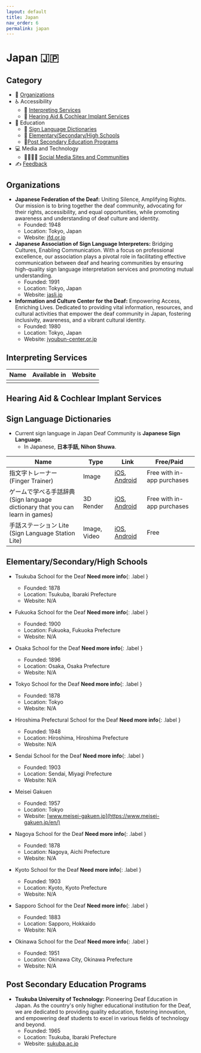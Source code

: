 ```yaml
---
layout: default
title: Japan
nav_order: 6
permalink: japan
---
```

# Japan :jp:
## Category
- 🏢 [Organizations](#organizations)
- ♿ Accessibility 
  - 💬 [Interpreting Services](#interpreting-services)
  - 🦻 [Hearing Aid & Cochlear Implant Services](#hearing-aid-&-cochlear-impant-services)
- 📖 Education
  - 👋 [Sign Language Dictionaries](#sign-language-dictionaries)
  - 🏫 [Elementary/Secondary/High Schools](#elementarysecondaryhigh-schools)
  - 🏫[Post Secondary Education Programs](#post-secondary-education-programs)
- 💻 Media and Technology 
  - 👨‍👩‍👧‍👦 [Social Media Sites and Communities](#social-media-sites-and-communities)
- ✍️ [Feedback](#feedback)

## Organizations
- **Japanese Federation of the Deaf:** Uniting Silence, Amplifying Rights. Our mission is to bring together the deaf community, advocating for their rights, accessibility, and equal opportunities, while promoting awareness and understanding of deaf culture and identity.
  - Founded: 1948
  - Location: Tokyo, Japan
  - Website: [jfd.or.jp](https://www.jfd.or.jp/en/)
- **Japanese Association of Sign Language Interpreters:** Bridging Cultures, Enabling Communication. With a focus on professional excellence, our association plays a pivotal role in facilitating effective communication between deaf and hearing communities by ensuring high-quality sign language interpretation services and promoting mutual understanding.
  - Founded: 1991
  - Location: Tokyo, Japan
  - Website: [jasli.jp](http://www.jasli.jp/english.html)
- **Information and Culture Center for the Deaf:** Empowering Access, Enriching Lives. Dedicated to providing vital information, resources, and cultural activities that empower the deaf community in Japan, fostering inclusivity, awareness, and a vibrant cultural identity.
  - Founded: 1980
  - Location: Tokyo, Japan
  - Website: [jyoubun-center.or.jp](http://www.jyoubun-center.or.jp/)

## Interpreting Services

 Name  | Available in | Website |
|------|--------------|---------|
|  |  |  |

## Hearing Aid & Cochlear Implant Services

## Sign Language Dictionaries
- Current sign language in Japan Deaf Community is **Japanese Sign Language**.
    - In Japanese, **日本手話, Nihon Shuwa**.

| Name | Type | Link | Free/Paid |
|------|------|------|-----------|
| 指文字トレーナー<br>(Finger Trainer) | Image | [iOS](https://apps.apple.com/jp/app/%E6%8C%87%E6%96%87%E5%AD%97%E3%83%88%E3%83%AC%E3%83%BC%E3%83%8A%E3%83%BC/id664592568?mt=8), [Android](https://play.google.com/store/apps/details?id=net.jp.found.fingerspellingtrainer) | Free with in-app purchases  |
| ゲームで学べる手話辞典<br>(Sign language dictionary that you can learn in games) | 3D Render | [iOS](https://apps.apple.com/jp/app/%E3%82%B2%E3%83%BC%E3%83%A0%E3%81%A7%E5%AD%A6%E3%81%B9%E3%82%8B%E6%89%8B%E8%A9%B1%E8%BE%9E%E5%85%B8/id779515889?mt=8), [Android](https://play.google.com/store/apps/details?id=jp.co.softbankmobile.Shuwa&hl=jp) | Free with in-app purchases |
| 手話ステーション Lite<br>(Sign Language Station Lite) | Image, Video | [iOS](https://apps.apple.com/jp/app/%E6%89%8B%E8%A9%B1%E3%82%B9%E3%83%86%E3%83%BC%E3%82%B7%E3%83%A7%E3%83%B3-lite/id409557236?mt=8), [Android](https://play.google.com/store/apps/details?id=cc.mdi.ShuwaStationEnt&hl=jp) | Free |


## Elementary/Secondary/High Schools
- Tsukuba School for the Deaf **Need more info**{: .label }
  - Founded: 1878
  - Location: Tsukuba, Ibaraki Prefecture
  - Website: N/A

- Fukuoka School for the Deaf **Need more info**{: .label }
  - Founded: 1900
  - Location: Fukuoka, Fukuoka Prefecture
  - Website: N/A

- Osaka School for the Deaf **Need more info**{: .label }
  - Founded: 1896
  - Location: Osaka, Osaka Prefecture
  - Website: N/A

- Tokyo School for the Deaf **Need more info**{: .label }
  - Founded: 1878
  - Location: Tokyo
  - Website: N/A

- Hiroshima Prefectural School for the Deaf **Need more info**{: .label }
  - Founded: 1948
  - Location: Hiroshima, Hiroshima Prefecture
  - Website: N/A

- Sendai School for the Deaf **Need more info**{: .label }
  - Founded: 1903
  - Location: Sendai, Miyagi Prefecture
  - Website: N/A

- Meisei Gakuen
  - Founded: 1957
  - Location: Tokyo
  - Website: [www.meisei-gakuen.jp](https://www.meisei-gakuen.jp/en/)

- Nagoya School for the Deaf **Need more info**{: .label }
  - Founded: 1878
  - Location: Nagoya, Aichi Prefecture
  - Website: N/A

- Kyoto School for the Deaf **Need more info**{: .label }
  - Founded: 1903
  - Location: Kyoto, Kyoto Prefecture
  - Website: N/A

- Sapporo School for the Deaf **Need more info**{: .label }
  - Founded: 1883
  - Location: Sapporo, Hokkaido
  - Website: N/A

- Okinawa School for the Deaf **Need more info**{: .label }
  - Founded: 1951
  - Location: Okinawa City, Okinawa Prefecture
  - Website: N/A

## Post Secondary Education Programs
- **Tsukuba University of Technology:** Pioneering Deaf Education in Japan. As the country's only higher educational institution for the Deaf, we are dedicated to providing quality education, fostering innovation, and empowering deaf students to excel in various fields of technology and beyond.
  - Founded: 1965
  - Location: Tsukuba, Ibaraki Prefecture
  - Website: [sukuba.ac.jp](https://www.tsukuba.ac.jp/english/)